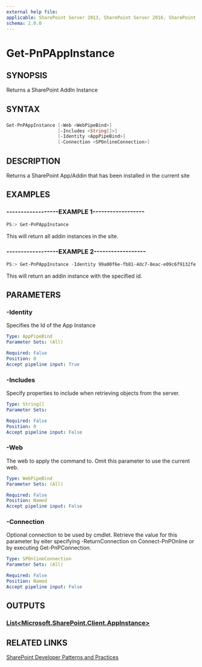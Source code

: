 ```yaml
---
external help file:
applicable: SharePoint Server 2013, SharePoint Server 2016, SharePoint Online
schema: 2.0.0
---
```

# Get-PnPAppInstance

## SYNOPSIS
Returns a SharePoint AddIn Instance

## SYNTAX 

### 
```powershell
Get-PnPAppInstance [-Web <WebPipeBind>]
                   [-Includes <String[]>]
                   [-Identity <AppPipeBind>]
                   [-Connection <SPOnlineConnection>]
```

## DESCRIPTION
Returns a SharePoint App/Addin that has been installed in the current site

## EXAMPLES

### ------------------EXAMPLE 1------------------
```powershell
PS:> Get-PnPAppInstance
```

This will return all addin instances in the site.

### ------------------EXAMPLE 2------------------
```powershell
PS:> Get-PnPAppInstance -Identity 99a00f6e-fb81-4dc7-8eac-e09c6f9132fe
```

This will return an addin instance with the specified id.

## PARAMETERS

### -Identity
Specifies the Id of the App Instance

```yaml
Type: AppPipeBind
Parameter Sets: (All)

Required: False
Position: 0
Accept pipeline input: True
```

### -Includes
Specify properties to include when retrieving objects from the server.

```yaml
Type: String[]
Parameter Sets: 

Required: False
Position: 0
Accept pipeline input: False
```

### -Web
The web to apply the command to. Omit this parameter to use the current web.

```yaml
Type: WebPipeBind
Parameter Sets: (All)

Required: False
Position: Named
Accept pipeline input: False
```

### -Connection
Optional connection to be used by cmdlet. Retrieve the value for this parameter by eiter specifying -ReturnConnection on Connect-PnPOnline or by executing Get-PnPConnection.

```yaml
Type: SPOnlineConnection
Parameter Sets: (All)

Required: False
Position: Named
Accept pipeline input: False
```

## OUTPUTS

### [List<Microsoft.SharePoint.Client.AppInstance>](https://msdn.microsoft.com/en-us/library/microsoft.sharepoint.client.appinstance.aspx)

## RELATED LINKS

[SharePoint Developer Patterns and Practices](http://aka.ms/sppnp)